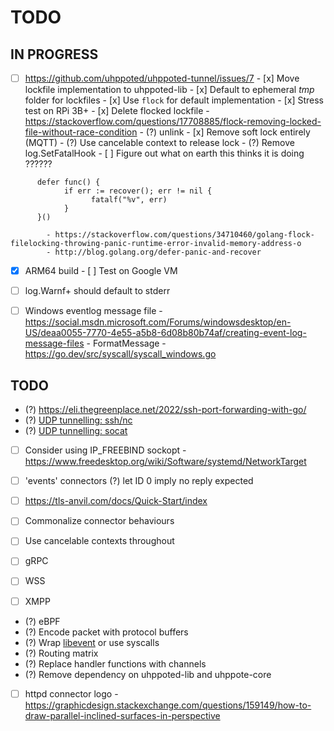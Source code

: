 # TODO

## IN PROGRESS

- [ ] https://github.com/uhppoted/uhppoted-tunnel/issues/7
      - [x] Move lockfile implementation to uhppoted-lib
      - [x] Default to ephemeral _tmp_ folder for lockfiles
      - [x] Use `flock` for default implementation 
      - [x] Stress test on RPi 3B+
      - [x] Delete flocked lockfile
            - https://stackoverflow.com/questions/17708885/flock-removing-locked-file-without-race-condition
            - (?) unlink
      - [x] Remove soft lock entirely (MQTT)
      - (?) Use cancelable context to release lock
      - (?) Remove log.SetFatalHook
      - [ ] Figure out what on earth this thinks it is doing ??????
```
      defer func() {
            if err := recover(); err != nil {
                  fatalf("%v", err)
            }
      }()
```
            - https://stackoverflow.com/questions/34710460/golang-flock-filelocking-throwing-panic-runtime-error-invalid-memory-address-o
            - http://blog.golang.org/defer-panic-and-recover

- [x] ARM64 build
      - [ ] Test on Google VM

- [ ] log.Warnf+ should default to stderr
- [ ] Windows eventlog message file
      - https://social.msdn.microsoft.com/Forums/windowsdesktop/en-US/deaa0055-7770-4e55-a5b8-6d08b80b74af/creating-event-log-message-files
      - FormatMessage
         - https://go.dev/src/syscall/syscall_windows.go

## TODO

- (?) https://eli.thegreenplace.net/2022/ssh-port-forwarding-with-go/
- (?) [UDP tunnelling: ssh/nc](https://superuser.com/questions/53103/udp-traffic-through-ssh-tunnel)
- (?) [UDP tunnelling: socat](http://www.morch.com/2011/07/05/forwarding-snmp-ports-over-ssh-using-socat/)

- [ ] Consider using IP_FREEBIND sockopt
      - https://www.freedesktop.org/wiki/Software/systemd/NetworkTarget

- [ ] 'events' connectors
      (?) let ID 0 imply no reply expected
- [ ] https://tls-anvil.com/docs/Quick-Start/index

- [ ] Commonalize connector behaviours
- [ ] Use cancelable contexts throughout
- [ ] gRPC
- [ ] WSS
- [ ] XMPP

- (?) eBPF
- (?) Encode packet with protocol buffers
- (?) Wrap [libevent](https://libevent.org) or use syscalls
- (?) Routing matrix
- (?) Replace handler functions with channels
- (?) Remove dependency on uhppoted-lib and uhppote-core
- [ ] httpd connector logo
      - https://graphicdesign.stackexchange.com/questions/159149/how-to-draw-parallel-inclined-surfaces-in-perspective

